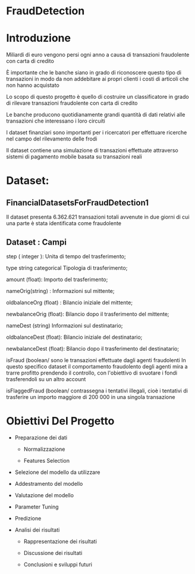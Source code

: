 # FraudDetection
# Introduzione
Miliardi di euro vengono persi ogni anno a causa di
transazioni fraudolente con carta di credito

È importante che le banche siano in grado di riconoscere
questo tipo di transazioni in modo da non addebitare ai
propri clienti i costi di articoli che non hanno acquistato

Lo scopo di questo progetto è quello di costruire un
classificatore in grado di rilevare transazioni fraudolente
con carta di credito

Le banche producono quotidianamente grandi quantità di
dati relativi alle transazioni che interessano i loro circuiti

I dataset finanziari sono importanti per i ricercatori per
effettuare ricerche nel campo del rilevamento delle frodi

Il dataset contiene una simulazione di transazioni
effettuate attraverso sistemi di pagamento mobile basata
su transazioni reali

# Dataset: 
## FinancialDatasetsForFraudDetection1

Il dataset presenta 6.362.621 transazioni totali avvenute
in due giorni di cui una parte è stata identificata come
fraudolente

## Dataset : Campi
step ( integer ): Unita di tempo del trasferimento;

type string categorical Tipologia di trasferimento;

amount (float): Importo del trasferimento;

nameOrig(string) : Informazioni sul mittente;

oldbalanceOrg (float) :  Bilancio iniziale del mittente;

newbalanceOrig (float): Bilancio dopo il trasferimento del
mittente;

nameDest (string) Informazioni sul destinatario;

oldbalanceDest (float): Bilancio iniziale del destinatario;

newbalanceDest (float):  Bilancio dopo il trasferimento
del destinatario;

isFraud (boolean/ sono le transazioni effettuate
dagli agenti fraudolenti In questo specifico dataset il
comportamento fraudolento degli agenti mira a trarre
profitto prendendo il controllo, con l'obiettivo di svuotare
i fondi trasferendoli su un altro account

isFlaggedFraud (boolean/ contrassegna i tentativi
illegali, cioè i tentativi di trasferire un importo maggiore
di 200 000 in una singola transazione

# Obiettivi Del Progetto
- Preparazione dei dati

  - Normalizzazione

  - Features Selection

- Selezione del modello da utilizzare

- Addestramento del modello

- Valutazione del modello

- Parameter Tuning

- Predizione

- Analisi dei risultati

  - Rappresentazione dei risultati

  - Discussione dei risultati

  - Conclusioni e sviluppi futuri

